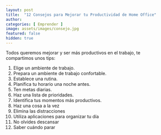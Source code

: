 ```yaml
---
layout: post
title:  "12 Consejos para Mejorar tu Productividad de Home Office" 
author: 
categories: [ Emprender ]
image: assets/images/consejo.jpg
featured: false
hidden: true
---
```


Todos queremos mejorar y ser más productivos en el trabajo, te compartimos unos tips:    

1.  Elige un ambiente de trabajo. 
2.  Prepara un ambiente de trabajo confortable. 
3.  Establece una rutina. 
4.  Planifica tu horario una noche antes. 
5.  Ten metas diarias. 
6.  Haz una lista de prioridades. 
7.  Identifica tus momentos más productivos. 
8.  Haz una cosa a la vez
9.  Elimina las distracciones
10. Utiliza aplicaciones para organizar tu día
11. No olvides descansar
12. Saber cuándo parar



<!-- #### So how do we do spoilers?

```html
<span class="spoiler">My hidden paragraph here.</span>
``` -->
